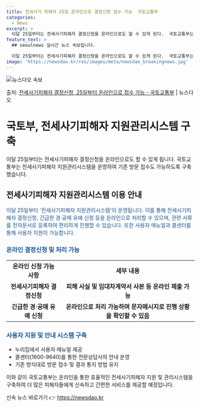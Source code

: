 ```yaml
---
title: 전세사기 피해자 25일 온라인으로 결정신청 접수 가능  국토교통부
categories:
  - News
excerpt: >
  이달 25일부터는 전세사기피해자 결정신청을 온라인으로도 할 수 있게 된다.  국토교통부는 오는 25일부터 전…
feature_text: >
  ## seoulnews 실시간 뉴스 속보입니다.

  이달 25일부터는 전세사기피해자 결정신청을 온라인으로도 할 수 있게 된다.  국토교통부는 오는 25일부터 전…
image: 'https://newsdao.kr/res/images/meta/newsdao_breakingnews.jpg'
---
```


![뉴스다오 속보](https://newsdao.kr/res/images/meta/newsdao_breakingnews.jpg)

<p>출처: <a href="https://newsdao.kr/3660" rel="dofollow">전세사기피해자 결정신청, 25일부터 온라인으로 접수 가능 - 국토교통부</a> | 뉴스다오</p>

<h1>국토부, 전세사기피해자 지원관리시스템 구축</h1>
<p data-ke-size="size16">이달 25일부터는 전세사기피해자 결정신청을 온라인으로도 할 수 있게 됩니다. 국토교통부는 전세사기피해자 지원관리시스템을 운영하여 기존 방문 접수도 가능하도록 구축했습니다.</p>

<h2 data-ke-size="size26">전세사기피해자 지원관리시스템 이용 안내</h2>
<p><span style="color: #1a5490;">이달 25일부터 '전세사기피해자 지원관리시스템'이 운영됩니다. 이를 통해 전세사기피해자 결정신청, 긴급한 경·공매 유예 신청 등을 온라인으로 처리할 수 있으며, 관련 서류를 전자문서로 등록하여 편리하게 진행할 수 있습니다. 또한 사용자 매뉴얼과 콜센터를 통해 사용자 지원이 가능합니다.</span></p>

<h3><span style="color: #1a5490;">온라인 결정신청 및 처리 가능</span></h3>
<table>
	<tr>
		<td style="text-align: center; height: 17px;"><b>온라인 신청 가능 사항</b></td>
		<td style="text-align: center; height: 17px;"><b>세부 내용</b></td>
	</tr>
	<tr>
		<td style="text-align: center; height: 17px;"><b>전세사기피해자 결정신청</b></td>
		<td style="text-align: center; height: 17px;"><b>피해 사실 및 임대차계약서 사본 등 온라인 제출 가능</b></td>
	</tr>
	<tr>
		<td style="text-align: center; height: 17px;"><b>긴급한 경·공매 유예 신청</b></td>
		<td style="text-align: center; height: 17px;"><b>온라인으로 처리 가능하며 문자메시지로 진행 상황을 확인할 수 있음</b></td>
	</tr>
</table>

<h3><span style="color: #1a5490;">사용자 지원 및 안내 시스템 구축</span></h3>
<ul>
	<li>누리집에서 사용자 매뉴얼 제공</li>
	<li>콜센터(1600-9640)를 통한 전문상담사의 안내 운영</li>
	<li>기존 방식대로 방문 접수 및 결과 통지 방법 유지</li>
</ul>

<p data-ke-size="size16">이와 같이 국토교통부는 온라인을 통한 효율적인 전세사기피해자 지원 및 관리시스템을 구축하여 더 많은 피해자들에게 신속하고 간편한 서비스를 제공할 예정입니다.</p>
 

신속 뉴스 바로가기 👉 <a href="https://newsdao.kr" rel="dofollow">https://newsdao.kr</a>


